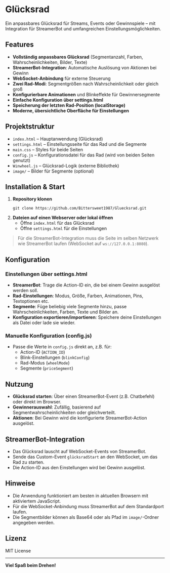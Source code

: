 # Glücksrad

Ein anpassbares Glücksrad für Streams, Events oder Gewinnspiele – mit Integration für StreamerBot und umfangreichen Einstellungsmöglichkeiten.

## Features

- **Vollständig anpassbares Glücksrad** (Segmentanzahl, Farben, Wahrscheinlichkeiten, Bilder, Texte)
- **StreamerBot-Integration**: Automatische Auslösung von Aktionen bei Gewinn
- **WebSocket-Anbindung** für externe Steuerung
- **Zwei Rad-Modi**: Segmentgrößen nach Wahrscheinlichkeit oder gleich groß
- **Konfigurierbare Animationen** und Blinkeffekte für Gewinnersegmente
- **Einfache Konfiguration über settings.html**
- **Speicherung der letzten Rad-Position (localStorage)**
- **Moderne, übersichtliche Oberfläche für Einstellungen**

## Projektstruktur

- `index.html` – Hauptanwendung (Glücksrad)
- `settings.html` – Einstellungsseite für das Rad und die Segmente
- `main.css` – Styles für beide Seiten
- `config.js` – Konfigurationsdatei für das Rad (wird von beiden Seiten genutzt)
- `Winwheel.js` – Glücksrad-Logik (externe Bibliothek)
- `image/` – Bilder für Segmente (optional)

## Installation & Start

1. **Repository klonen**
   ```
   git clone https://github.com/Bittersweet1987/Gluecksrad.git
   ```
2. **Dateien auf einen Webserver oder lokal öffnen**
   - Öffne `index.html` für das Glücksrad
   - Öffne `settings.html` für die Einstellungen

> Für die StreamerBot-Integration muss die Seite im selben Netzwerk wie StreamerBot laufen (WebSocket auf `ws://127.0.0.1:8080`).

## Konfiguration

### Einstellungen über settings.html
- **StreamerBot**: Trage die Action-ID ein, die bei einem Gewinn ausgelöst werden soll.
- **Rad-Einstellungen**: Modus, Größe, Farben, Animationen, Pins, Textoptionen etc.
- **Segmente**: Füge beliebig viele Segmente hinzu, passe Wahrscheinlichkeiten, Farben, Texte und Bilder an.
- **Konfiguration exportieren/importieren**: Speichere deine Einstellungen als Datei oder lade sie wieder.

### Manuelle Konfiguration (config.js)
- Passe die Werte in `config.js` direkt an, z.B. für:
  - Action-ID (`ACTION_ID`)
  - Blink-Einstellungen (`blinkConfig`)
  - Rad-Modus (`wheelMode`)
  - Segmente (`priceSegment`)

## Nutzung

- **Glücksrad starten**: Über einen StreamerBot-Event (z.B. Chatbefehl) oder direkt im Browser.
- **Gewinnerauswahl**: Zufällig, basierend auf Segmentwahrscheinlichkeiten oder gleichverteilt.
- **Aktionen**: Bei Gewinn wird die konfigurierte StreamerBot-Action ausgelöst.

## StreamerBot-Integration

- Das Glücksrad lauscht auf WebSocket-Events von StreamerBot.
- Sende das Custom-Event `glücksradStart` an den WebSocket, um das Rad zu starten.
- Die Action-ID aus den Einstellungen wird bei Gewinn ausgelöst.

## Hinweise

- Die Anwendung funktioniert am besten in aktuellen Browsern mit aktiviertem JavaScript.
- Für die WebSocket-Anbindung muss StreamerBot auf dem Standardport laufen.
- Die Segmentbilder können als Base64 oder als Pfad im `image/`-Ordner angegeben werden.

## Lizenz

MIT License

---

**Viel Spaß beim Drehen!**